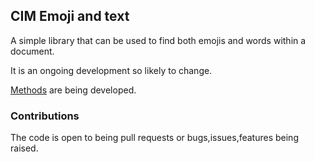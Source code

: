 ## CIM Emoji and text

A simple library that can be used to find both emojis and words within a document. 

It is an ongoing development so likely to change. 

[Methods](methods) are being developed. 

### Contributions

The code is open to being pull requests or bugs,issues,features being raised. 